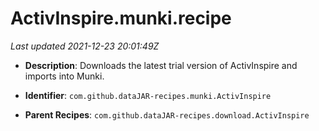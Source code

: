 # ActivInspire.munki.recipe

_Last updated 2021-12-23 20:01:49Z_

- **Description**: Downloads the latest trial version of ActivInspire and imports into Munki.

- **Identifier**: `com.github.dataJAR-recipes.munki.ActivInspire`

- **Parent Recipes**: `com.github.dataJAR-recipes.download.ActivInspire`
